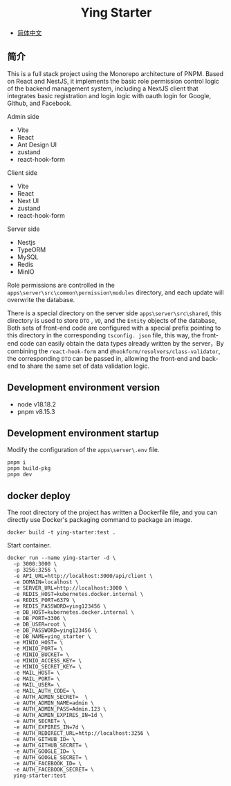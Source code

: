 <h1 align="center">Ying Starter</h1>

- [简体中文](README.zh_CN.md)

## 简介

This is a full stack project using the Monorepo architecture of PNPM. Based on React and NestJS, it implements the basic role permission control logic of the backend management system, including a NextJS client that integrates basic registration and login logic with oauth login for Google, Github, and Facebook.

Admin side

- Vite
- React
- Ant Design UI
- zustand
- react-hook-form

Client side

- Vite
- React
- Next UI
- zustand
- react-hook-form

Server side

- Nestjs
- TypeORM
- MySQL
- Redis
- MinIO

Role permissions are controlled in the `apps\server\src\common\permission\modules` directory, and each update will overwrite the database.

There is a special directory on the server side `apps\server\src\shared`, this directory is used to store `DTO` , `VO`, and the `Entity` objects of the database, Both sets of front-end code are configured with a special prefix pointing to this directory in the corresponding `tsconfig. json` file, this way, the front-end code can easily obtain the data types already written by the server，By combining the `react-hook-form` and `@hookform/resolvers/class-validator`, the corresponding `DTO` can be passed in, allowing the front-end and back-end to share the same set of data validation logic.

## Development environment version

- node v18.18.2
- pnpm v8.15.3

## Development environment startup

Modify the configuration of the `apps\server\.env` file.

```shell
pnpm i
pnpm build-pkg
pnpm dev
```

## docker deploy

The root directory of the project has written a Dockerfile file, and you can directly use Docker's packaging command to package an image.

```shell
docker build -t ying-starter:test .
```

Start container.

```shell
docker run --name ying-starter -d \
  -p 3000:3000 \
  -p 3256:3256 \
  -e API_URL=http://localhost:3000/api/client \
  -e DOMAIN=localhost \
  -e SERVER_URL=http://localhost:3000 \
  -e REDIS_HOST=kubernetes.docker.internal \
  -e REDIS_PORT=6379 \
  -e REDIS_PASSWORD=ying123456 \
  -e DB_HOST=kubernetes.docker.internal \
  -e DB_PORT=3306 \
  -e DB_USER=root \
  -e DB_PASSWORD=ying123456 \
  -e DB_NAME=ying_starter \
  -e MINIO_HOST= \
  -e MINIO_PORT= \
  -e MINIO_BUCKET= \
  -e MINIO_ACCESS_KEY= \
  -e MINIO_SECRET_KEY= \
  -e MAIL_HOST= \
  -e MAIL_PORT= \
  -e MAIL_USER= \
  -e MAIL_AUTH_CODE= \
  -e AUTH_ADMIN_SECRET=  \
  -e AUTH_ADMIN_NAME=admin \
  -e AUTH_ADMIN_PASS=Admin.123 \
  -e AUTH_ADMIN_EXPIRES_IN=1d \
  -e AUTH_SECRET= \
  -e AUTH_EXPIRES_IN=7d \
  -e AUTH_REDIRECT_URL=http://localhost:3256 \
  -e AUTH_GITHUB_ID= \
  -e AUTH_GITHUB_SECRET= \
  -e AUTH_GOOGLE_ID= \
  -e AUTH_GOOGLE_SECRET= \
  -e AUTH_FACEBOOK_ID= \
  -e AUTH_FACEBOOK_SECRET= \
  ying-starter:test
```
